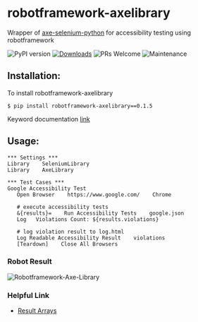 # robotframework-axelibrary

Wrapper of [axe-selenium-python](https://github.com/mozilla-services/axe-selenium-python) for accessibility testing using robotframework

![PyPI version](https://badge.fury.io/py/robotframework-axelibrary.svg)
[![Downloads](https://pepy.tech/badge/robotframework-axelibrary)](https://pepy.tech/project/robotframework-axelibrary)
![PRs Welcome](https://img.shields.io/badge/PRs-welcome-brightgreen.svg?style=flat-square)
![Maintenance](https://img.shields.io/badge/Maintained%3F-yes-green.svg)

## Installation:

 To install robotframework-axelibrary
 ```
 $ pip install robotframework-axelibrary==0.1.5
 ```
 Keyword documentation [link](https://robotframework-axelibrary.netlify.app/)

## Usage:

 ```
*** Settings ***
Library    SeleniumLibrary
Library    AxeLibrary

*** Test Cases ***
Google Accessibility Test
    Open Browser    https://www.google.com/    Chrome
    
    # execute accessibility tests
    &{results}=    Run Accessibility Tests    google.json
    Log   Violations Count: ${results.violations}

    # log violation result to log.html
    Log Readable Accessibility Result    violations
    [Teardown]    Close All Browsers
 ```

### Robot Result

<img src="https://i.ibb.co/nkBqjXb/Robotframework-Axe-Library.png" alt="Robotframework-Axe-Library" border="0">

### Helpful Link

 - [Result Arrays](https://github.com/dequelabs/axe-core/blob/master/doc/API.md#result-arrays)
